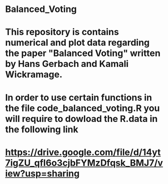 # Balanced_Voting
# This repository is contains numerical and plot data regarding the paper "Balanced Voting" written by Hans Gerbach and Kamali Wickramage. 
# In order to use certain functions in the file code_balanced_voting.R you will require to dowload the R.data in the following link  
# https://drive.google.com/file/d/14yt7igZU_qfI6o3cjbFYMzDfqsk_BMJ7/view?usp=sharing
